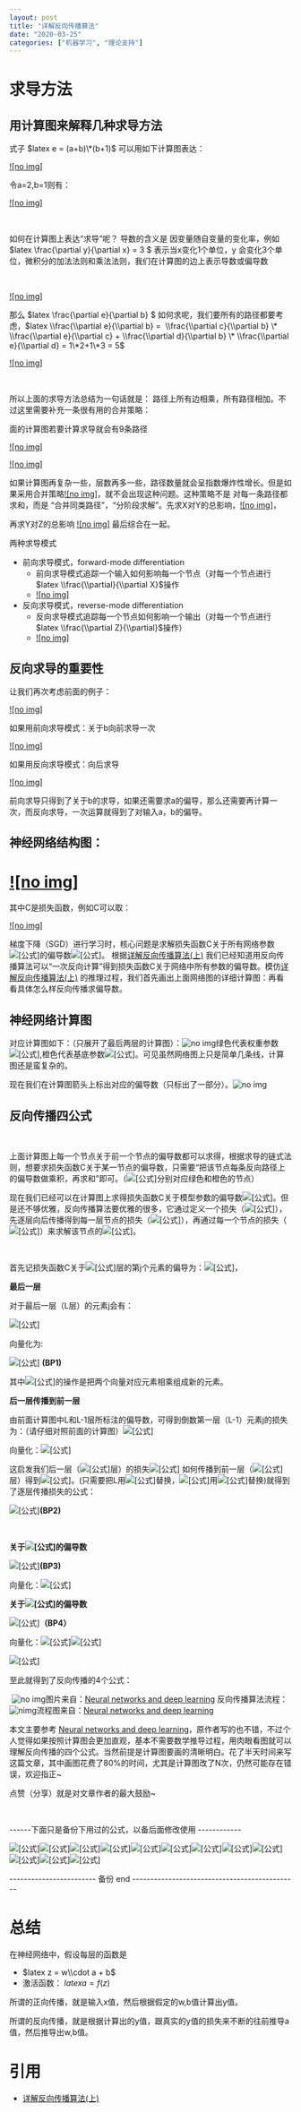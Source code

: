 ```yaml
---
layout: post
title: "详解反向传播算法"
date: "2020-03-25"
categories: ["机器学习", "理论支持"]
---
```


# 求导方法

## 用计算图来解释几种求导方法

式子 $latex e = (a+b)\*(b+1)$ 可以用如下计算图表达：

[![no img]](http://127.0.0.1/?attachment_id=3253)

令a=2,b=1则有：

[![no img]](http://127.0.0.1/?attachment_id=3254)

 

如何在计算图上表达“求导”呢？ 导数的含义是 因变量随自变量的变化率，例如 $latex \\frac{\\partial y}{\\partial x} = 3 $ 表示当x变化1个单位，y 会变化3个单位，微积分的加法法则和乘法法则，我们在计算图的边上表示导数或偏导数

 

[![no img]](http://127.0.0.1/?attachment_id=3256)

那么 $latex \\frac{\\partial e}{\\partial b} $ 如何求呢，我们要所有的路径都要考虑，$latex \\frac{\\partial e}{\\partial b} =  \\frac{\\partial c}{\\partial b} \* \\frac{\\partial e}{\\partial c} + \\frac{\\partial d}{\\partial b} \* \\frac{\\partial e}{\\partial d} = 1\*2+1\*3 = 5$

[![no img]](http://127.0.0.1/?attachment_id=3258)

 

所以上面的求导方法总结为一句话就是： 路径上所有边相乘，所有路径相加。不过这里需要补充一条很有用的合并策略：

面的计算图若要计算求导就会有9条路径

[![no img]](http://127.0.0.1/?attachment_id=3260)

[![no img]](http://127.0.0.1/?attachment_id=3259)

如果计算图再复杂一些，层数再多一些，路径数量就会呈指数爆炸性增长。但是如果采用合并策略[![no img]](http://127.0.0.1/?attachment_id=3261)，就不会出现这种问题。这种策略不是 对每一条路径都求和，而是 “合并同类路径”，“分阶段求解”。先求X对Y的总影响，[![no img]](http://127.0.0.1/?attachment_id=3262)，

再求Y对Z的总影响 [![no img]](http://127.0.0.1/?attachment_id=3263) 最后综合在一起。

两种求导模式

- 前向求导模式，forward-mode differentiation
    - 前向求导模式追踪一个输入如何影响每一个节点（对每一个节点进行 $latex \\frac{\\partial}{\\partial X}$操作
    - [![no img]](http://127.0.0.1/?attachment_id=3264)
- 反向求导模式，reverse-mode differentiation
    - 反向求导模式追踪每一个节点如何影响一个输出（对每一个节点进行 $latex \\frac{\\partial Z}{\\partial}$操作）
    - [![no img]](http://127.0.0.1/?attachment_id=3265)

## 反向求导的重要性

让我们再次考虑前面的例子：

[![no img]](http://127.0.0.1/?attachment_id=3266)

如果用前向求导模式：关于b向前求导一次

[![no img]](http://127.0.0.1/?attachment_id=3267)

如果用反向求导模式：向后求导

[![no img]](http://127.0.0.1/?attachment_id=3268)

前向求导只得到了关于b的求导，如果还需要求a的偏导，那么还需要再计算一次，而反向求导，一次运算就得到了对输入a，b的偏导。

## 神经网络结构图：

# [![no img]](http://127.0.0.1/?attachment_id=3274)

其中C是损失函数，例如C可以取：

[![no img]](http://127.0.0.1/?attachment_id=3275)

梯度下降（SGD）进行学习时，核心问题是求解损失函数C关于所有网络参数![[公式]](https://www.zhihu.com/equation?tex=w_%7Bjk%7D%2Cb_j)的偏导数![[公式]](https://www.zhihu.com/equation?tex=%5Cfrac%7B%5Cpartial+C%7D%7B%5Cpartial+w_%7Bjk%7D%7D+%2C%5Cfrac%7B%5Cpartial+C%7D%7B%5Cpartial+b_j%7D++)。 根据[详解反向传播算法(上)](https://zhuanlan.zhihu.com/p/25081671) 我们已经知道用反向传播算法可以“一次反向计算”得到损失函数C关于网络中所有参数的偏导数。模仿[详解反向传播算法(上)](https://zhuanlan.zhihu.com/p/25081671) 的推理过程，我们首先画出上面网络图的详细计算图：再看看具体怎么样反向传播求偏导数。

## 神经网络计算图

对应计算图如下：（只展开了最后两层的计算图）：![no img](https://pic1.zhimg.com/80/v2-37c5e8de23a7425c85366980df9f5ca0_720w.png)绿色代表权重参数![[公式]](https://www.zhihu.com/equation?tex=w_%7Bjk%7D),橙色代表基底参数![[公式]](https://www.zhihu.com/equation?tex=b_j)。可见虽然网络图上只是简单几条线，计算图还是蛮复杂的。

现在我们在计算图箭头上标出对应的偏导数（只标出了一部分）。![no img](https://pic2.zhimg.com/80/v2-9a4aff21fc12d343cc3a4f1c663e8c91_720w.png)

## 反向传播四公式

 

上面计算图上每一个节点关于前一个节点的偏导数都可以求得，根据求导的链式法则，想要求损失函数C关于某一节点的偏导数，只需要“把该节点每条反向路径上的偏导数做乘积，再求和”即可。（![[公式]](https://www.zhihu.com/equation?tex=w_%7Bjk%7D%2Cb_j)分别对应绿色和橙色的节点）

现在我们已经可以在计算图上求得损失函数C关于模型参数的偏导数![[公式]](https://www.zhihu.com/equation?tex=%5Cfrac%7B%5Cpartial+C%7D%7B%5Cpartial+w_%7Bjk%7D%7D+%2C%5Cfrac%7B%5Cpartial+C%7D%7B%5Cpartial+b_j%7D++)。但是还不够优雅，反向传播算法要优雅的很多，它通过定义一个损失（![[公式]](https://www.zhihu.com/equation?tex=%5Cdelta_j%5El)），先逐层向后传播得到每一层节点的损失（![[公式]](https://www.zhihu.com/equation?tex=%5Cdelta_j%5El)），再通过每一个节点的损失（![[公式]](https://www.zhihu.com/equation?tex=%5Cdelta_j%5El)）来求解该节点的![[公式]](https://www.zhihu.com/equation?tex=%5Cfrac%7B%5Cpartial+C%7D%7B%5Cpartial+w_%7Bjk%7D%7D+%2C%5Cfrac%7B%5Cpartial+C%7D%7B%5Cpartial+b_j%7D++)。

 

首先记损失函数C关于![[公式]](https://www.zhihu.com/equation?tex=l)层的第j个元素的偏导为：![[公式]](https://www.zhihu.com/equation?tex=%5Cdelta_j%5El+%5Cequiv+%5Cfrac%7B%5Cpartial+C%7D%7B%5Cpartial+z_j%5El%7D)，

**最后一层**

对于最后一层（L层）的元素j会有：

![[公式]](https://www.zhihu.com/equation?tex=%5Cdelta_j%5EL+%3D+%5Cfrac%7B%5Cpartial+C%7D%7B%5Cpartial+z_j%5EL%7D%3D%5Cfrac%7B%5Cpartial+C%7D%7B%5Cpartial+a_j%5EL%7D+%5Ccdot+%5Cfrac%7B%5Cpartial+a_j%5EL%7D%7B%5Cpartial+z_j%5EL%7D+%3D+%5Cfrac%7B%5Cpartial+C%7D%7B%5Cpartial+a_j%5EL%7D+%5Ccdot+%5Csigma%5E%7B%27%7D%28z_j%5EL%29)

向量化为:

![[公式]](https://www.zhihu.com/equation?tex=%5Cbm+%5Cdelta%5EL+%3D+%5Cbegin%7Bpmatrix%7D%0A+%5Cdelta_1%5EL+%5C%5C%0A%5Cvdots+%5C%5C%0A+%5Cdelta_j%5EL+%5C%5C+%0A++%5Cvdots%5C%5C+%0A+%5Cdelta_n%5EL%0A+%5Cend%7Bpmatrix%7D%0A%3D%0A+%5Cbegin%7Bpmatrix%7D%0A+%5Cfrac%7B%5Cpartial+C%7D%7B%5Cpartial+a_1%5EL%7D+%5Ccdot+%5Csigma%5E%7B%27%7D%28z_1%5EL%29+%5C%5C%0A%5Cvdots+%5C%5C%0A+%5Cfrac%7B%5Cpartial+C%7D%7B%5Cpartial+a_j%5EL%7D+%5Ccdot+%5Csigma%5E%7B%27%7D%28z_j%5EL%29+%5C%5C+%0A++%5Cvdots%5C%5C+%0A+%5Cfrac%7B%5Cpartial+C%7D%7B%5Cpartial+a_n%5EL%7D+%5Ccdot+%5Csigma%5E%7B%27%7D%28z_n%5EL%29%0A+%5Cend%7Bpmatrix%7D%0A%3D%0A+%5Cbegin%7Bpmatrix%7D%0A+%5Cfrac%7B%5Cpartial+C%7D%7B%5Cpartial+a_1%5EL%7D+%5C%5C%0A%5Cvdots+%5C%5C%0A+%5Cfrac%7B%5Cpartial+C%7D%7B%5Cpartial+a_j%5EL%7D+%5C%5C+%0A++%5Cvdots%5C%5C+%0A+%5Cfrac%7B%5Cpartial+C%7D%7B%5Cpartial+a_n%5EL%7D%0A+%5Cend%7Bpmatrix%7D%0A%5Codot+%0A+%5Cbegin%7Bpmatrix%7D%0A+%5Csigma%5E%7B%27%7D%28z_1%5EL%29+%5C%5C%0A%5Cvdots+%5C%5C%0A+%5Csigma%5E%7B%27%7D%28z_j%5EL%29+%5C%5C+%0A++%5Cvdots%5C%5C+%0A+%5Csigma%5E%7B%27%7D%28z_n%5EL%29%0A+%5Cend%7Bpmatrix%7D%0A+%3D++%5Cbm+%5Cnabla_aC+%5Codot++%5Csigma%5E%7B%27%7D%28%5Cbm+z%5EL%29) **(BP1)**

其中![[公式]](https://www.zhihu.com/equation?tex=%5Codot)的操作是把两个向量对应元素相乘组成新的元素。

**后一层传播到前一层**

由前面计算图中L和L-1层所标注的偏导数，可得到倒数第一层（L-1）元素j的损失为：（请仔细对照前面的计算图）![[公式]](https://www.zhihu.com/equation?tex=%5Cdelta_j%5E%7BL-1%7D+%3D+%28%5Csum_%7Bj%3D1%7D%5En%7B%5Cfrac%7B%5Cpartial+z_j%5EL%7D%7B%5Cpartial+a_%7Bk%7D%5E%7BL-1%7D%7D++%5Cdelta_j%5EL+%7D%29+%5Ccdot+%5Csigma_%7B%27%7D%28z_j%5E%7BL-1%7D%29+%3D+%28%5Csum_%7Bj%3D1%7D%5En%7Bw_%7Bjk%7D%5EL+%5Cdelta_j%5EL+%7D+%29+%5Ccdot++%5Csigma_%7B%27%7D%28z_j%5E%7BL-1%7D%29++%3D%0A%5Cbegin%7Bpmatrix%7D%0A+w_%7B1k%7D%5EL+%5Ccdots+w_%7Bjk%7D%5EL+%5Ccdots++w_%7Bnk%7D%5EL%5C%5C+%0A+%5Cend%7Bpmatrix%7D+%0A%5Cbegin%7Bpmatrix%7D%0A+%5Cdelta_1%5EL+%5C%5C+%0A+%5Cvdots+%5C%5C+%0A+%5Cdelta_j%5EL%5C%5C%0A%5Cvdots%5C%5C%0A%5Cdelta_n%5EL%0A+%5Cend%7Bpmatrix%7D%0A%5Ccdot+%5Csigma%5E%7B%27%7D%28z_j%5E%7BL-1%7D%29)

向量化：![[公式]](https://www.zhihu.com/equation?tex=%5Cdelta%5E%7BL-1%7D+%3D+%28%28w%5E%7BL%7D%29%5ET%5Cdelta%5E%7BL%7D+%5Codot+%5Csigma%5E%7B%27%7D%28z%5E%7BL-1%7D%29+%29)

这启发我们后一层（![[公式]](https://www.zhihu.com/equation?tex=l%2B1)层）的损失![[公式]](https://www.zhihu.com/equation?tex=%5Cdelta%5E%7Bl%2B1%7D) 如何传播到前一层（![[公式]](https://www.zhihu.com/equation?tex=l)层）得到![[公式]](https://www.zhihu.com/equation?tex=%5Cdelta%5El)。(只需要把L用![[公式]](https://www.zhihu.com/equation?tex=l%2B1)替换，![[公式]](https://www.zhihu.com/equation?tex=L-1)用![[公式]](https://www.zhihu.com/equation?tex=l)替换)就得到了逐层传播损失的公式：

![[公式]](https://www.zhihu.com/equation?tex=%5Cbm+%5Cdelta%5E%7Bl%7D+%3D+%28%28%5Cbm+w%5E%7Bl%2B1%7D%29%5ET+%5Cbm+%5Cdelta%5E%7Bl%2B1%7D+%5Codot+%5Csigma%5E%7B%27%7D%28%5Cbm+z%5E%7Bl%7D%29+%29)**(BP2)**

 

**关于![[公式]](https://www.zhihu.com/equation?tex=b_j%5El)的偏导数**

![[公式]](https://www.zhihu.com/equation?tex=%5Cfrac%7B%5Cpartial+C%7D%7B%5Cpartial+b_j%5El%7D+%3D%0A%5Cfrac%7B+%5Cpartial+C%7D%7B+%5Cpartial+z_j%5El%7D+%5Cfrac%7B%5Cpartial+z_j%5El%7D%7B%5Cpartial+b_j%5El%7D+%3D+%5Cdelta_j%5El+%5Ccdot+1+%3D+%5Cdelta_j%5El)**(BP3)**

向量化：![[公式]](https://www.zhihu.com/equation?tex=%5Cfrac%7B%5Cpartial+C%7D%7B%5Cpartial+b%5El%7D+%3D%5Cbm+%5Cdelta%5El)

**关于![[公式]](https://www.zhihu.com/equation?tex=w_%7Bjk%7D%5El)的偏导数**

![[公式]](https://www.zhihu.com/equation?tex=%5Cfrac%7B%5Cpartial+C%7D%7B%5Cpartial+w_%7Bjk%7D%5El%7D+%3D%0A%5Cfrac%7B+%5Cpartial+C%7D%7B+%5Cpartial+z_j%5El%7D+%5Cfrac%7B%5Cpartial+z_j%5El%7D%7B%5Cpartial+w_%7Bjk%7D%5El%7D+%3D+%5Cdelta_j%5El+%5Ccdot+a_k%5E%7Bl-1%7D+)**（BP4）**

向量化：![[公式]](https://www.zhihu.com/equation?tex=%5Cfrac%7B%5Cpartial+C%7D%7B%5Cpartial+w_%7Bj%5Ccdot+%7D%5El%7D+%3D%0A%5Cbegin%7Bpmatrix%7D%0A%5Cdelta_j%5El++a_1%5E%7Bl-1%7D++%5C%5C+%0A+%5Cvdots+%5C%5C+%0A+%5Cdelta_j%5El++a_k%5E%7Bl-1%7D+%5C%5C%0A%5Cvdots%5C%5C%0A%5Cdelta_j%5El++a_n%5E%7Bl-1%7D+%0A+%5Cend%7Bpmatrix%7D%0A%3D%0A%5Cdelta_j%5El+%5Ccdot%0A%5Cbegin%7Bpmatrix%7D%0A++a_1%5E%7Bl-1%7D++%5C%5C+%0A+%5Cvdots+%5C%5C+%0A+++a_k%5E%7Bl-1%7D+%5C%5C%0A%5Cvdots%5C%5C%0A++a_n%5E%7Bl-1%7D+%0A+%5Cend%7Bpmatrix%7D%0A%3D+%5Cdelta_j%5El+%5Ccdot+%5Cbm+a%5E%7Bl-1%7D+)![[公式]](https://www.zhihu.com/equation?tex=%5CRightarrow+)

![[公式]](https://www.zhihu.com/equation?tex=%5Cfrac%7B%5Cpartial+C%7D%7B%5Cpartial+w%5El%7D+%3D+%0A%5Cbegin%7Bpmatrix%7D%0A%5Cdelta%5El_1+%5Ccdot+%5Cbm+a%5E%7Bl-1%7D+%5C%5C%0A%5Cvdots+%5C%5C%0A%5Cdelta%5El_j+%5Ccdot+%5Cbm+a%5E%7Bl-1%7D%5C%5C%0A%5Cvdots%5C%5C%0A%5Cdelta%5El_n+%5Ccdot+%5Cbm+a%5E%7Bl-1%7D%5C%5C%0A%5Cend%7Bpmatrix%7D%0A%3D+%0A%5Cbegin%7Bpmatrix%7D%0A%5Cdelta%5El_1+++%5C%5C%0A%5Cvdots+%5C%5C%0A%5Cdelta%5El_j+%5C%5C%0A%5Cvdots%5C%5C%0A%5Cdelta%5El_n+%5C%5C%0A%5Cend%7Bpmatrix%7D%0A%5Ccdot+%0A%5Cbegin%7Bpmatrix%7D%0A+a%5E%7Bl-1%7D_1++%5Ccdots+a%5E%7Bl-1%7D_k+%5Ccdots+a%5E%7Bl-1%7D_n++%0A%5Cend%7Bpmatrix%7D%0A%3D+%5Cbm+%5Cdelta%5El+%5Ccdot+%28%5Cbm+a%5E%7Bl-1%7D%29%5ET)

至此就得到了反向传播的4个公式：

 ![no img](https://pic4.zhimg.com/80/v2-72ad4203fb6da5ad4bf33e36c433c7db_720w.png)图片来自：[Neural networks and deep learning](https://link.zhihu.com/?target=http%3A//neuralnetworksanddeeplearning.com/chap2.html) 反向传播算法流程：![nimg](https://pic3.zhimg.com/80/v2-1534d5eb4821acbe9eda5ff01beae5ee_720w.png)流程图来自：[Neural networks and deep learning](https://link.zhihu.com/?target=http%3A//neuralnetworksanddeeplearning.com/chap2.html)

本文主要参考 [Neural networks and deep learning](https://link.zhihu.com/?target=http%3A//neuralnetworksanddeeplearning.com/chap2.html)，原作者写的也不错，不过个人觉得如果按照计算图会更加直观，基本不需要数学推导过程，用肉眼看图就可以理解反向传播的四个公式。当然前提是计算图要画的清晰明白。花了半天时间来写这篇文章，其中画图花费了80%的时间，尤其是计算图改了N次，仍然可能存在错误，欢迎指正~

点赞（分享）就是对文章作者的最大鼓励~

 

\------下面只是备份下用过的公式，以备后面修改使用 ------------

![[公式]](https://www.zhihu.com/equation?tex=a_j%5EL%3D%5Csigma%28z_j%5EL%29++)![[公式]](https://www.zhihu.com/equation?tex=a_2%5EL%3D%5Csigma%28z_2%5EL%29++)![[公式]](https://www.zhihu.com/equation?tex=z_j%5EL%3D%5Csum_%7Bk%3D1%7D%5E%7BK%7D%7B%28w_%7Bjk%7D%5EL+%5Ccdot+a_%7Bk%7D%5E%7BL-1%7D%29+%7D+%2Bb_%7Bj%7D%5EL)![[公式]](https://www.zhihu.com/equation?tex=z_1%5EL%3D%5Csum_%7Bk%3D1%7D%5E%7B4%7D%7B%28w_%7B1k%7D+%5Ccdot+a_k%5E%7BL-1%7D%29+%7D+%2Bb_%7B1%7D)![[公式]](https://www.zhihu.com/equation?tex=z_2%5EL%3D%5Csum_%7Bk%3D1%7D%5E%7B4%7D%7B%28w_%7B2k%7D+%5Ccdot+a_k%5E%7BL-1%7D%29+%7D+%2Bb_%7B2%7D)![[公式]](https://www.zhihu.com/equation?tex=%5Cfrac%7B%5Cpartial+a_j%5EL%7D%7B%5Cpartial+z_j%5EL%7D++%3D+%5Csigma%5E%7B%27%7D%28z_j%5EL%29)![[公式]](https://www.zhihu.com/equation?tex=%5Cfrac%7B%5Cpartial+z_j%5EL%7D%7B%5Cpartial+b_j%5EL%7D+%3D+1)![[公式]](https://www.zhihu.com/equation?tex=%5Cfrac%7B%5Cpartial+z_j%5EL%7D%7B%5Cpartial+w_%7Bjk%7D%5EL%7D++%3Da_k%5E%7BL-1%7D)![[公式]](https://www.zhihu.com/equation?tex=%5Cfrac%7B%5Cpartial+z_2%5EL%7D%7B%5Cpartial+a_%7Bk%7D%5E%7BL-1%7D%7D++%3Dw_%7B2k%7D%5EL) ![[公式]](https://www.zhihu.com/equation?tex=%5Cfrac%7B%5Cpartial+a_k%5E%7BL-1%7D%7D%7B%5Cpartial+z_k%5E%7BL-1%7D%7D++%3D+%5Csigma%5E%7B%27%7D%28z_k%5E%7BL-1%7D%29)![[公式]](https://www.zhihu.com/equation?tex=%5Cfrac%7B%5Cpartial+z_k%5E%7BL-1%7D%7D%7B%5Cpartial+b_k%5E%7BL-1%7D%7D+%3D+1)![[公式]](https://www.zhihu.com/equation?tex=%5Cfrac%7B%5Cpartial+z_k%5E%7BL-1%7D%7D%7B%5Cpartial+w_%7Bkm%7D%5E%7BL-1%7D%7D++%3Da_m%5E%7BL-2%7D)

\------------------------ 备份 end ----------------------------------------------

# 总结

在神经网络中，假设每层的函数是

- $latex z = w\\cdot a + b$
- 激活函数： $latex a = f(z)$

所谓的正向传播，就是输入x值，然后根据假定的w,b值计算出y值。

所谓的反向传播，就是根据计算出的y值，跟真实的y值的损失来不断的往前推导a值，然后推导出w,b值。

# 引用

- [详解反向传播算法(上)](https://zhuanlan.zhihu.com/p/25081671)
